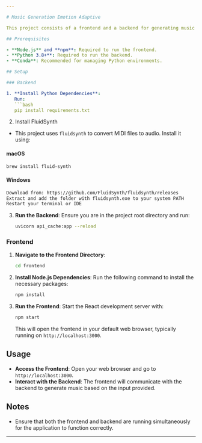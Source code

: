```yaml
---

# Music Generation Emotion Adaptive

This project consists of a frontend and a backend for generating music based on emotional input. The backend is powered by FastAPI, and the frontend is built with React.

## Prerequisites

- **Node.js** and **npm**: Required to run the frontend.
- **Python 3.8+**: Required to run the backend.
- **Conda**: Recommended for managing Python environments.

## Setup

### Backend

1. **Install Python Dependencies**:
   Run:
   ```bash
   pip install requirements.txt
   ```

2. Install FluidSynth

- This project uses `fluidsynth` to convert MIDI files to audio. Install it using:

#### macOS
```bash
brew install fluid-synth
```

#### Windows
```bash
Download from: https://github.com/FluidSynth/fluidsynth/releases
Extract and add the folder with fluidsynth.exe to your system PATH
Restart your terminal or IDE
```

3. **Run the Backend**:
   Ensure you are in the project root directory and run:
   ```bash
   uvicorn api_cache:app --reload
   ```

### Frontend

1. **Navigate to the Frontend Directory**:
   ```bash
   cd frontend
   ```

2. **Install Node.js Dependencies**:
   Run the following command to install the necessary packages:
   ```bash
   npm install
   ```

3. **Run the Frontend**:
   Start the React development server with:
   ```bash
   npm start
   ```
   This will open the frontend in your default web browser, typically running on `http://localhost:3000`.

## Usage

- **Access the Frontend**: Open your web browser and go to `http://localhost:3000`.
- **Interact with the Backend**: The frontend will communicate with the backend to generate music based on the input provided.

## Notes

- Ensure that both the frontend and backend are running simultaneously for the application to function correctly.
---
```

